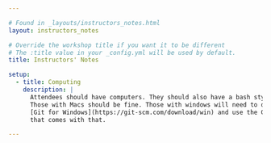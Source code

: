 ```yaml
---

# Found in _layouts/instructors_notes.html
layout: instructors_notes

# Override the workshop title if you want it to be different
# The :title value in your _config.yml will be used by default.
title: Instructors' Notes

setup:
  - title: Computing
    description: |
      Attendees should have computers. They should also have a bash style terminal.
      Those with Macs should be fine. Those with windows will need to download 
      [Git for Windows](https://git-scm.com/download/win) and use the GitBash program
      that comes with that.

---
```



